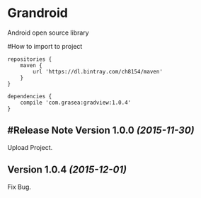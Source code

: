 # Grandroid
Android open source library


#How to import to project
```
repositories {
    maven {
        url 'https://dl.bintray.com/ch8154/maven'
    }
}

dependencies {
    compile 'com.grasea:gradview:1.0.4'
}
```
#Release Note
Version 1.0.0 *(2015-11-30)*
----------------------------
Upload Project.

Version 1.0.4 *(2015-12-01)*
-------------------
Fix Bug.
